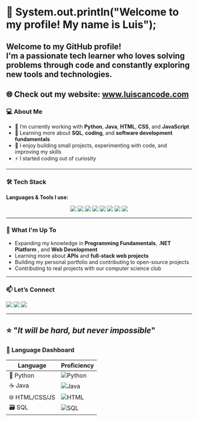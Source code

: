 # 👋 System.out.println("Welcome to my profile! My name is Luis");

Welcome to my GitHub profile!  
I'm a **passionate tech learner** who loves solving problems through code and constantly exploring new tools and technologies.  
---
🌐 **Check out my website:** www.luiscancode.com
---

### 💻 About Me  
- 🔭 I’m currently working with **Python**, **Java**, **HTML**, **CSS**, and **JavaScript**  
- 🧠 Learning more about **SQL**, **coding**, and **software development fundamentals**  
- 🧩 I enjoy building small projects, experimenting with code, and improving my skills
- ⚡ I started coding out of curiosity

---

### 🛠️ Tech Stack
**Languages & Tools I use:**
  
<p align="center">
  <img src="https://img.shields.io/badge/Python-3670A0?style=for-the-badge&logo=python&logoColor=ffdd54" />
  <img src="https://img.shields.io/badge/Java-%23ED8B00?style=for-the-badge&logo=openjdk&logoColor=white" />
  <img src="https://img.shields.io/badge/HTML5-%23E34F26?style=for-the-badge&logo=html5&logoColor=white" />
  <img src="https://img.shields.io/badge/CSS3-%231572B6?style=for-the-badge&logo=css3&logoColor=white" />
  <img src="https://img.shields.io/badge/JavaScript-%23323330?style=for-the-badge&logo=javascript&logoColor=%23F7DF1E" />
  <img src="https://img.shields.io/badge/SQL-%23025E8C?style=for-the-badge&logo=sqlite&logoColor=white" />
  <img src="https://img.shields.io/badge/VS%20Code-0078d7?style=for-the-badge&logo=visual-studio-code&logoColor=white" />
  <img src="https://img.shields.io/badge/GitHub-181717?style=for-the-badge&logo=github&logoColor=white" />
</p>

---

### 🌱 What I'm Up To
- Expanding my knowledge in **Programming Fundamentals**, **.NET Platform** , and **Web Development**
- Learning more about **APIs** and **full-stack web projects**  
- Building my personal portfolio and contributing to open-source projects
- Contributing to real projects with our computer science club

---

### 📫 Let’s Connect
<p align="left">
  <a href="https://github.com/las6nia" target="_blank"><img src="https://img.shields.io/badge/GitHub-%2312100E.svg?&style=for-the-badge&logo=github&logoColor=white" /></a>
  <a href="mailto:alcalr22@uwgb.edu"><img src="https://img.shields.io/badge/Email-D14836?style=for-the-badge&logo=gmail&logoColor=white" /></a>
 <a href="https://www.linkedin.com/in/lalcala/" target="_blank">
    <img src="https://img.shields.io/badge/LinkedIn-%230077B5.svg?&style=for-the-badge&logo=linkedin&logoColor=white" />
  </a>
</p>

---

⭐️ "_It will be hard, but never impossible_"
---

### 🧭 Language Dashboard

| Language | Proficiency |
|-----------|--------------|
| 🐍 Python | ![Python](https://img.shields.io/badge/-★★★☆☆-yellow) |
| ☕ Java | ![Java](https://img.shields.io/badge/-★★★★☆-orange) |
| 🌐 HTML/CSS/JS | ![HTML](https://img.shields.io/badge/-★★★★☆-blue) |
| 🗃️ SQL | ![SQL](https://img.shields.io/badge/-★★★☆☆-lightgrey) |
